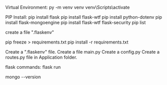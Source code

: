 
Virtual Environment:
py -m venv venv
venv\Scripts\activate

PIP Install:
pip install flask
pip install flask-wtf
pip install python-dotenv
pip install flask-mongoengine
pip install flask-wtf flask-security
pip list

create a file ".flaskenv"

pip freeze > requirements.txt
pip install -r requirements.txt

Create a ".flaskenv" file.
Create a file main.py
Create a config.py
Create a routes.py file in Application folder.


flask commands:
flask run

mongo --version